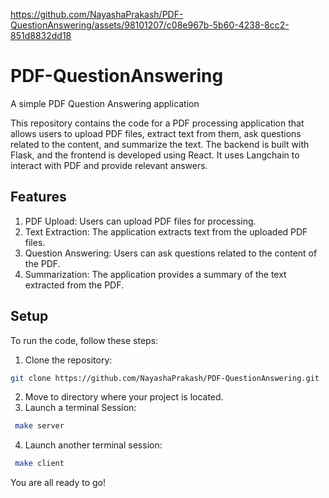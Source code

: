 


https://github.com/NayashaPrakash/PDF-QuestionAnswering/assets/98101207/c08e967b-5b60-4238-8cc2-851d8832dd18



# PDF-QuestionAnswering
A simple PDF Question Answering application

This repository contains the code for a PDF processing application that allows users to upload PDF files, extract text from them, ask questions related to the content, and summarize the text. The backend is built with Flask, and the frontend is developed using React. It uses Langchain to interact with PDF and provide relevant answers.

## Features
1. PDF Upload: Users can upload PDF files for processing.
2. Text Extraction: The application extracts text from the uploaded PDF files.
3. Question Answering: Users can ask questions related to the content of the PDF.
4. Summarization: The application provides a summary of the text extracted from the PDF.

## Setup
To run the code, follow these steps:
1. Clone the repository:
 ```bash
git clone https://github.com/NayashaPrakash/PDF-QuestionAnswering.git
```
2. Move to directory where your project is located.
3. Launch a terminal Session:
  ```bash
   make server
```
4. Launch another terminal session:
  ```bash
   make client
```
You are all ready to go!
